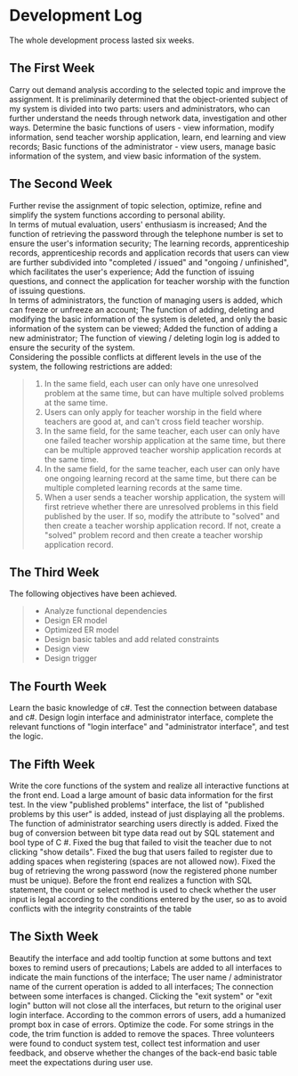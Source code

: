 # Development Log
The whole development process lasted six weeks.
## The First Week
Carry out demand analysis according to the selected topic and improve the assignment. It is preliminarily determined that the object-oriented subject of my system is divided into two parts: users and administrators, who can further understand the needs through network data, investigation and other ways. Determine the basic functions of users - view information, modify information, send teacher worship application, learn, end learning and view records; Basic functions of the administrator - view users, manage basic information of the system, and view basic information of the system.
## The Second Week
Further revise the assignment of topic selection, optimize, refine and simplify the system functions according to personal ability.  
In terms of mutual evaluation, users' enthusiasm is increased; And the function of retrieving the password through the telephone number is set to ensure the user's information security; The learning records, apprenticeship records, apprenticeship records and application records that users can view are further subdivided into "completed / issued" and "ongoing / unfinished", which facilitates the user's experience; Add the function of issuing questions, and connect the application for teacher worship with the function of issuing questions.  
In terms of administrators, the function of managing users is added, which can freeze or unfreeze an account; The function of adding, deleting and modifying the basic information of the system is deleted, and only the basic information of the system can be viewed; Added the function of adding a new administrator; The function of viewing / deleting login log is added to ensure the security of the system.  
Considering the possible conflicts at different levels in the use of the system, the following restrictions are added:
> 1. In the same field, each user can only have one unresolved problem at the same time, but can have multiple solved problems at the same time.
> 2. Users can only apply for teacher worship in the field where teachers are good at, and can't cross field teacher worship.
> 3. In the same field, for the same teacher, each user can only have one failed teacher worship application at the same time, but there can be multiple approved teacher worship application records at the same time.
> 4. In the same field, for the same teacher, each user can only have one ongoing learning record at the same time, but there can be multiple completed learning records at the same time.
> 5. When a user sends a teacher worship application, the system will first retrieve whether there are unresolved problems in this field published by the user. If so, modify the attribute to "solved" and then create a teacher worship application record. If not, create a "solved" problem record and then create a teacher worship application record.
## The Third Week
The following objectives have been achieved.
> + Analyze functional dependencies
> + Design ER model
> + Optimized ER model
> + Design basic tables and add related constraints
> + Design view
> + Design trigger
## The Fourth Week
Learn the basic knowledge of c#. Test the connection between database and c#. Design login interface and administrator interface, complete the relevant functions of "login interface" and "administrator interface", and test the logic.
## The Fifth Week
Write the core functions of the system and realize all interactive functions at the front end. Load a large amount of basic data information for the first test. In the view "published problems" interface, the list of "published problems by this user" is added, instead of just displaying all the problems. The function of administrator searching users directly is added. Fixed the bug of conversion between bit type data read out by SQL statement and bool type of C #. Fixed the bug that failed to visit the teacher due to not clicking "show details". Fixed the bug that users failed to register due to adding spaces when registering (spaces are not allowed now). Fixed the bug of retrieving the wrong password (now the registered phone number must be unique). Before the front end realizes a function with SQL statement, the count or select method is used to check whether the user input is legal according to the conditions entered by the user, so as to avoid conflicts with the integrity constraints of the table
## The Sixth Week
Beautify the interface and add tooltip function at some buttons and text boxes to remind users of precautions; Labels are added to all interfaces to indicate the main functions of the interface; The user name / administrator name of the current operation is added to all interfaces; The connection between some interfaces is changed. Clicking the "exit system" or "exit login" button will not close all the interfaces, but return to the original user login interface. According to the common errors of users, add a humanized prompt box in case of errors. Optimize the code. For some strings in the code, the trim function is added to remove the spaces. Three volunteers were found to conduct system test, collect test information and user feedback, and observe whether the changes of the back-end basic table meet the expectations during user use.